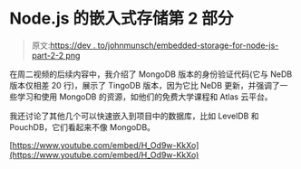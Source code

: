 # Node.js 的嵌入式存储第 2 部分

> 原文:[https://dev . to/johnmunsch/embedded-storage-for-node-js-part-2-2 png](https://dev.to/johnmunsch/embedded-storage-for-node-js-part-2-2png)

在周二视频的后续内容中，我介绍了 MongoDB 版本的身份验证代码(它与 NeDB 版本仅相差 20 行)，展示了 TingoDB 版本，因为它比 NeDB 更新，并强调了一些学习和使用 MongoDB 的资源，如他们的免费大学课程和 Atlas 云平台。

我还讨论了其他几个可以快速嵌入到项目中的数据库，比如 LevelDB 和 PouchDB，它们看起来不像 MongoDB。

[https://www.youtube.com/embed/H_Od9w-KkXo](https://www.youtube.com/embed/H_Od9w-KkXo)